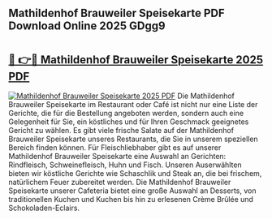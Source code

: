## Mathildenhof Brauweiler Speisekarte PDF Download Online 2025 GDgg9

# <h2><a href="http://gccld4n.nevu.top/?p=Mathildenhof+Brauweiler+Speisekarte">🔗 👉🔴 Mathildenhof Brauweiler Speisekarte 2025 PDF</a></h2>

[![Mathildenhof Brauweiler Speisekarte 2025 PDF](https://i.imgur.com/dBaPXMq.png)](http://gccld4n.nevu.top/?p=Mathildenhof+Brauweiler+Speisekarte)
Die Mathildenhof Brauweiler Speisekarte im Restaurant oder Café ist nicht nur eine Liste der Gerichte, die für die Bestellung angeboten werden, sondern auch eine Gelegenheit für Sie, ein köstliches und für Ihren Geschmack geeignetes Gericht zu wählen. Es gibt viele frische Salate auf der Mathildenhof Brauweiler Speisekarte unseres Restaurants, die Sie in unserem speziellen Bereich finden können. Für Fleischliebhaber gibt es auf unserer Mathildenhof Brauweiler Speisekarte eine Auswahl an Gerichten: Rindfleisch, Schweinefleisch, Huhn und Fisch. Unseren Auserwählten bieten wir köstliche Gerichte wie Schaschlik und Steak an, die bei frischem, natürlichem Feuer zubereitet werden. Die Mathildenhof Brauweiler Speisekarte unserer Cafeteria bietet eine große Auswahl an Desserts, von traditionellen Kuchen und Kuchen bis hin zu erlesenen Crème Brûlée und Schokoladen-Eclairs.
